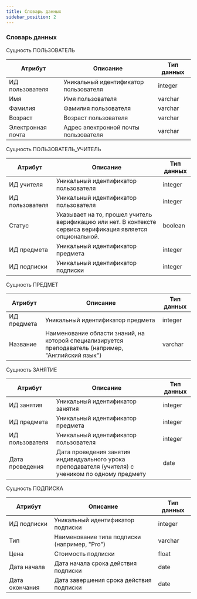 ```yaml
---
title: Словарь данных
sidebar_position: 2
---
```


### Словарь данных

Сущность ПОЛЬЗОВАТЕЛЬ

|Атрибут|Описание|Тип данных|
|-|-|-|
|ИД пользователя|Уникальный идентификатор пользователя|integer|
|Имя|Имя пользователя|varchar|
|Фамилия|Фамилия пользователя|varchar|
|Возраст|Возраст пользователя|varchar|
|Электронная почта|Адрес электронной почты пользователя |varchar|

Сущность ПОЛЬЗОВАТЕЛЬ_УЧИТЕЛЬ

|Атрибут|Описание|Тип данных|
|-|-|-|
|ИД учителя|Уникальный идентификатор пользователя|integer|
|ИД пользователя|Уникальный идентификатор пользователя|integer|
|Статус|Указывает на то, прошел учитель верификацию или нет. В контексте сервиса верификация является опциональной. |boolean|
|ИД предмета|Уникальный идентификатор предмета|integer|
|ИД подписки|Уникальный идентификатор подписки|integer|

Сущность ПРЕДМЕТ

|Атрибут|Описание|Тип данных|
|-|-|-|
|ИД предмета|Уникальный идентификатор предмета|integer|
|Название|Наименование области знаний, на которой специализируется преподаватель (например, "Английский язык")|varchar|

Сущность ЗАНЯТИЕ

|Атрибут|Описание|Тип данных|
|-|-|-|
|ИД занятия|Уникальный идентификатор занятия|integer|
|ИД предмета|Уникальный идентификатор предмета|integer|
|ИД пользователя|Уникальный идентификатор пользователя |integer|
|Дата проведения|Дата проведения занятия индивидуального урока преподавателя (учителя) с учеником по одному предмету|date|

Сущность ПОДПИСКА

|Атрибут|Описание|Тип данных|
|-|-|-|
|ИД подписки|Уникальный идентификатор подписки|integer|
|Тип|Наименование типа подписки (например, "Pro")|varchar|
|Цена|Стоимость подписки|float|
|Дата начала|Дата начала срока действия подписки|date|
|Дата окончания|Дата завершения срока действия подписки|date|



